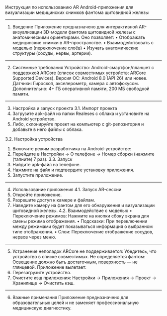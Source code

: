 Инструкция по использованию AR Android-приложения для визуализации медицинских снимков фантома щитовидной железы
________________________________________
1. Введение
Приложение предназначено для интерактивной AR-визуализации 3D-модели фантома щитовидной железы с анатомическими ориентирами. Оно позволяет:
•	Отображать медицинские снимки в AR-пространстве.
•	Взаимодействовать с моделью (переключение слоёв)
•	Изучать анатомические структуры (сосуды, нервы, артерии).
________________________________________
2. Системные требования
Устройство: Android-смартфон/планшет с поддержкой ARCore (список совместимых устройств: ARCore Supported Devices).
Версия ОС: Android 8.0 (API 26) или новее.
Датчики: Гироскоп, акселерометр, камера с автофокусом.
Дополнительно: 4+ ГБ оперативной памяти, 200 МБ свободной памяти.
________________________________________
3. Настройка и запуск проекта
3.1. Импорт проекта
1.	Загрузите apk-файл из папки Realeses с облака и установите на Android устройство.
2.	Либо, склонируйте проект на компьютер с git-репозитория и добавьте в него файлы с облака.

3.2. Настройка устройства
1.	Включите режим разработчика на Android-устройстве:
2.	Перейдите в Настройки → О телефоне → Номер сборки (нажмите (тапните) 7 раз).
3.3. Запуск
1.	Найдите apk-файл на телефоне.
2.	Нажмите на файл и подтвердите установку приложения.
3.	Запустите приложение.
________________________________________
4. Использование приложения
4.1. Запуск AR-сессии
1.	Откройте приложение.
2.	Разрешите доступ к камере и файлам.
3.	Наведите камеру на фантом для его обнаружения и визуализации щитовидной железы.
4.2. Взаимодействие с моделью
•	Переключение режимов: Нажмите на кнопки сбоку экрана для смены режима отображения.
•	Подсказки: При переключении между режимами будет показываться информация о выбранном типе отображения.
•	Слои: Переключение отображение сосудов, нервов через меню.
________________________________________
5. Устранение неполадок
ARCore не поддерживается: 
Убедитесь, что устройство в списке совместимых.
Не определяется фантом:
Освещение должно быть достаточным, поверхность — не глянцевой.
Приложение вылетает:
1.	Перезагрузите устройство.
2.	Очистите кэш приложения: Настройки → Приложения → Проект → Хранилище → Очистить кэш.
________________________________________
6. Важные примечания
Приложение предназначено для образовательных целей и не заменяет профессиональную медицинскую диагностику.
